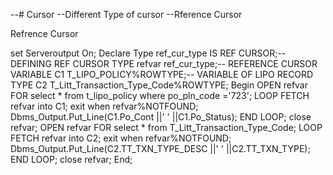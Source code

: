--# Cursor
--Different Type of cursor
--Rference Cursor

Refrence Cursor

set Serveroutput On;
Declare
 Type ref_cur_type IS REF CURSOR;-- DEFINING REF CURSOR TYPE
 refvar ref_cur_type;-- REFERENCE CURSOR VARIABLE
 C1 T_LIPO_POLICY%ROWTYPE;-- VARIABLE OF LIPO RECORD TYPE
 C2 T_Litt_Transaction_Type_Code%ROWTYPE;
Begin
OPEN refvar FOR select * from t_lipo_policy where po_pln_code ='723';
LOOP
FETCH refvar into C1;
exit when refvar%NOTFOUND;
 Dbms_Output.Put_Line(C1.Po_Cont ||' ' ||C1.Po_Status);
END LOOP;
close refvar;
OPEN refvar FOR select * from T_Litt_Transaction_Type_Code;
LOOP
FETCH refvar into C2;
exit when refvar%NOTFOUND;
 Dbms_Output.Put_Line(C2.TT_TXN_TYPE_DESC ||' ' ||C2.TT_TXN_TYPE);
END LOOP;
close refvar;
End;

